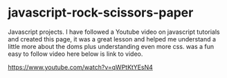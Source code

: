 # javascript-rock-scissors-paper

Javascript projects. I have followed a Youtube video on javascript tutorials
and created this page, it was a great lesson and helped me understand a 
little more about the doms plus understanding even more css.
was a fun easy to follow video here below is link to video.

https://www.youtube.com/watch?v=qWPtKtYEsN4
